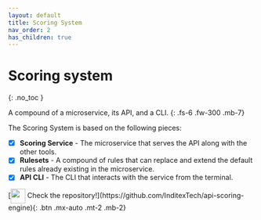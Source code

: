```yaml
---
layout: default
title: Scoring System
nav_order: 2
has_children: true
---
```

<!--
SPDX-FileCopyrightText: 2023 Industria de Diseño Textil S.A. INDITEX
 
SPDX-License-Identifier: Apache-2.0
-->

# Scoring system
{: .no_toc }

A compound of a microservice, its API, and a CLI.
{: .fs-6 .fw-300 .mb-7}

The Scoring System is based on the following pieces:

- [x] **Scoring Service** - The microservice that serves the API along with the other tools.
- [x] **Rulesets** - A compound of rules that can replace and extend the default rules already existing in the microservice.
- [x] **API CLI** - The CLI that interacts with the service from the terminal.

<span class= "d-flex mt-10">
  [<img src="/scoring-system/github-logo-gradient.png" width="30px" style="vertical-align: middle;"> Check the repository!](https://github.com/InditexTech/api-scoring-engine){: .btn .mx-auto  .mt-2 .mb-2}
</span>